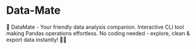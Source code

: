 # Data-Mate
🤝 DataMate - Your friendly data analysis companion. Interactive CLI tool making Pandas operations effortless. No coding needed - explore, clean &amp; export data instantly! 🐼✨
